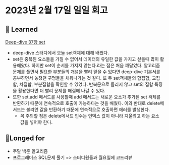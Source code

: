 # 2023년 2월 17일 일일 회고


## 🧘 Learned
[Deep-dive 37장 set](https://github.com/menduck/Javascript-Deep-Dive-Study/blob/684c437087f3715666354f5796c47ce79430d50c/docs/37_Set%EA%B3%BC%20Map/%EA%B9%80%EB%AF%BC%EC%84%A0.md)

- deep-dive 스터디에서 오늘 set객체에 대해 배웠다.
- set은 중복된 요소들을 가질 수 없어서 데이터의 유일한 값을 가지고 싶을때 많이 활용해왔다. 하지만 set이 순서를 가지지 않는다.라는 점은 처음 깨달았다. 알고리즘 문제를 풀면서 필요한 부분들의 개념을 빨리 얻을 수 있다면 deep-dive 기본서를 공부하면서 놓쳤던 구멍들을 채워나가는 것 같다. 또 두 set객체들의 합집합, 교집합, 차집합, 부분집합을 확인할 수 있었다. 반복문으로 돌리지 않고 set의 집합 특징을 활용한다면 더 빨리 문제를 해결해 나갈 수 있다. 
- 또한 set.add 메서드를 사용할때 add 메서드는 새로운 요소가 추가된 set 객체를 반환하기 때문에 연속적으로 호출이 가능하다는 것을 배웠다. 이와 반대로 delete메서드는 불리언 값을 반환하기 때문에 연속적으로 호출하면 에러를 발생한다.
  - 꼭 주의할 점은 delete메서드 인수는 인덱스 값이 아니라 지울려고 하는 요소 값을 넣어야 한다.
   
## 🙏Longed for
- 주말 백준 알고리즘
- 프로그래머스 SQL문제 풀기 => 스터디원들과 월요일에 코드리뷰